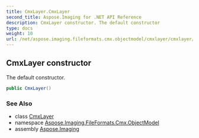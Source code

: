 ```yaml
---
title: CmxLayer.CmxLayer
second_title: Aspose.Imaging for .NET API Reference
description: CmxLayer constructor. The default constructor
type: docs
weight: 10
url: /net/aspose.imaging.fileformats.cmx.objectmodel/cmxlayer/cmxlayer/
---
```

## CmxLayer constructor

The default constructor.

```csharp
public CmxLayer()
```

### See Also

* class [CmxLayer](../)
* namespace [Aspose.Imaging.FileFormats.Cmx.ObjectModel](../../cmxlayer/)
* assembly [Aspose.Imaging](../../../)


